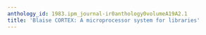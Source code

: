 ```yaml
---
anthology_id: 1983.ipm_journal-ir0anthology0volumeA19A2.1
title: 'Blaise CORTEX: A microprocessor system for libraries'
---
```

